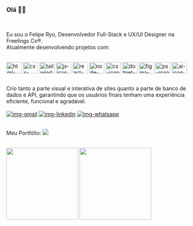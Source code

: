 ### Olá 👋🏼
<br>

Eu sou o Felipe Ryo, Desenvolvedor Full-Stack e UX/UI Designer na Freelings Co®. <br>
Atualmente desenvolvendo projetos com:
<br>
<br>
<div width="200em">
 <img align="center" height="30"  width="40" src="https://cdn.jsdelivr.net/gh/devicons/devicon@latest/icons/html5/html5-original.svg" alt="html-icon" />
 <img align="center" height="30"  width="40" src="https://cdn.jsdelivr.net/gh/devicons/devicon@latest/icons/css3/css3-original.svg" alt="css-icon" />
 <img align="center" height="30"  width="40" alt="tailwind-icon" src="https://cdn.jsdelivr.net/gh/devicons/devicon@latest/icons/tailwindcss/tailwindcss-original.svg" />
 <img align="center" height="30"  width="40" alt="js-icon" src="https://cdn.jsdelivr.net/gh/devicons/devicon@latest/icons/javascript/javascript-original.svg" />
 <img align="center" height="30"  width="40" alt="react-icon" src="https://cdn.jsdelivr.net/gh/devicons/devicon@latest/icons/react/react-original.svg" />
 <img align="center" height="30"  width="40" alt="node-icon" src="https://cdn.jsdelivr.net/gh/devicons/devicon@latest/icons/nodejs/nodejs-original.svg" />
 <img align="center" height="30"  width="40" alt="cs-icon" src="https://cdn.jsdelivr.net/gh/devicons/devicon@latest/icons/csharp/csharp-original.svg" />
 <img align="center" height="30"  width="40" alt="dotnet-icon" src="https://cdn.jsdelivr.net/gh/devicons/devicon@latest/icons/dot-net/dot-net-original.svg" />   
 <img align="center" height="30"  width="40" alt="figma-icon" src="https://cdn.jsdelivr.net/gh/devicons/devicon@latest/icons/figma/figma-original.svg" />
 <img align="center" height="30"  width="40" alt="ps-icon" src="https://cdn.jsdelivr.net/gh/devicons/devicon@latest/icons/photoshop/photoshop-original.svg" />
 <img align="center" height="30"  width="40" alt="ai-icon" src="https://cdn.jsdelivr.net/gh/devicons/devicon@latest/icons/illustrator/illustrator-plain.svg" />         
</div>     
          
 <br>
<p>Crio tanto a parte visual e interativa de sites quanto a parte de banco de dados e API, garantindo que os usuários finais tenham uma experiência eficiente, funcional e agradável.
<br><br>
<a href="mailto:ryofeliperyo@gmail.com" target="_blank"> <img src="https://img.shields.io/badge/Gmail-D14836?style=for-the-badge&logo=gmail&logoColor=white" alt="img-gmail" /></a>
<a href="https://www.linkedin.com/in/feliperyo/" target="_blank"> <img src="https://img.shields.io/badge/LinkedIn-0077B5?style=for-the-badge&logo=linkedin&logoColor=white" alt="img-linkedin"/></a>
<a href="http://wa.me/551172821988" target="_blank"> <img src="https://img.shields.io/badge/WhatsApp-25D366?style=for-the-badge&logo=whatsapp&logoColor=white" alt="img-whatsapp"/></a>
<br>
<br>
<p>Meu Portfólio:   <a href="https://feliperyo.github.io/first-portfolio/" target="_blank"><img src="https://img.shields.io/website-up-down-green-red/http/cv.lbesson.qc.to.svg"></a></p>
<br>
<div>
   <img height="190em" src="https://github-readme-stats.vercel.app/api?username=feliperyo&show_icons=true&theme=dark" />
   <img height="190em" src="https://github-readme-stats.vercel.app/api/top-langs/?username=feliperyo&layout=compact&theme=dark" />
</div>
